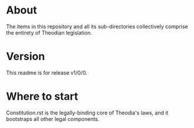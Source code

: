 # About
The items in this repository and all its sub-directories collectively comprise the entirety of Theodian legislation.  

# Version
This readme is for release v1/0/0.  

# Where to start
Constitution.rst is the legally-binding core of Theodia's laws, and it bootstraps all other legal components.  
